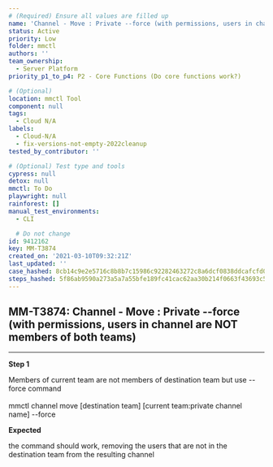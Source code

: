 ```yaml
---
# (Required) Ensure all values are filled up
name: 'Channel - Move : Private --force (with permissions, users in channel are NOT members of both teams)'
status: Active
priority: Low
folder: mmctl
authors: ''
team_ownership:
  - Server Platform
priority_p1_to_p4: P2 - Core Functions (Do core functions work?)

# (Optional)
location: mmctl Tool
component: null
tags:
  - Cloud N/A
labels:
  - Cloud-N/A
  - fix-versions-not-empty-2022cleanup
tested_by_contributor: ''

# (Optional) Test type and tools
cypress: null
detox: null
mmctl: To Do
playwright: null
rainforest: []
manual_test_environments:
  - CLI

  # Do not change
id: 9412162
key: MM-T3874
created_on: '2021-03-10T09:32:21Z'
last_updated: ''
case_hashed: 8cb14c9e2e5716c8b8b7c15986c92282463272c8a6dcf0838ddcafcfd01cc7c55743fb7d981a5ba1528647de194695d1
steps_hashed: 5f86ab9590a273a5a7a55bfe189fc41cac62aa30b214f0663f43693c52a8f804930af9c468b1ce7b9bfec09a83ac4b94
---
```


<!-- (Auto-generated) Based on frontmatter's "key" and "name" -->

## MM-T3874: Channel - Move : Private --force (with permissions, users in channel are NOT members of both teams)

---

**Step 1**

Members of current team are not members of destination team but use --force command\
\
mmctl channel move \[destination team] \[current team:private channel name] --force

**Expected**

the command should work, removing the users that are not in the destination team from the resulting channel
